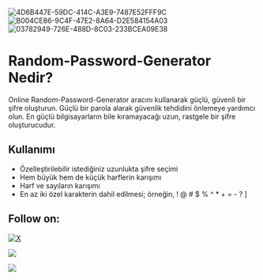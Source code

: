 ![4D6B447E-59DC-414C-A3E9-7487E52FFF9C](https://github.com/eac0d3rx/Random-Password-Generator-Html-Css-Js/assets/145233685/321d471f-e6a2-4d52-8d68-45cda22d60d6)
![B004CE86-9C4F-47E2-8A64-D2E584154A03](https://github.com/eac0d3rx/Random-Password-Generator-Html-Css-Js/assets/145233685/88202e6b-4681-4599-bb8d-1a2ae1212038)
![03782949-726E-488D-8C03-233BCEA09E38](https://github.com/eac0d3rx/Random-Password-Generator-Html-Css-Js/assets/145233685/6c4a3737-3d67-4f08-86cc-a20010864e45)

# Random-Password-Generator Nedir?

Online Random-Password-Generator aracını kullanarak güçlü, güvenli bir şifre oluşturun. Güçlü bir parola alarak güvenlik tehdidini önlemeye yardımcı olun. En güçlü bilgisayarların bile kıramayacağı uzun, rastgele bir şifre oluşturucudur.

## Kullanımı

- Özelleştirilebilir istediğiniz uzunlukta şifre seçimi
- Hem büyük hem de küçük harflerin karışımı
- Harf ve sayıların karışımı
- En az iki özel karakterin dahil edilmesi; örneğin, ! @ # $ % ^ * + = - ? ]

## Follow on:
[![X](https://img.shields.io/badge/X-black.svg?logo=X&logoColor=white)](https://x.com/zekayasaygiduy)
<p align="left">
<a href="https://github.com/eac0d3rx"><img src="https://img.shields.io/badge/GitHub-Follow%20on%20GitHub-inactive.svg?logo=github"></a>

<a href="https://t.me/iameac0d3rx"><img src="https://img.shields.io/badge/Telegram-Contact%20Telegram%20Profile-blue.svg?logo=telegram"></a>
</p><p align="left"> 
